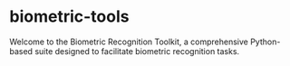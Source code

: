 # biometric-tools
Welcome to the Biometric Recognition Toolkit, a comprehensive Python-based suite designed to facilitate biometric recognition tasks.
